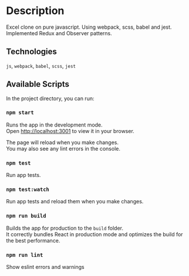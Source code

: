 # Description

Excel clone on pure javascript.
Using webpack, scss, babel and jest.
Implemented Redux and Observer patterns.

## Technologies

`js`, `webpack`, `babel`, `scss`, `jest`

## Available Scripts

In the project directory, you can run:

### `npm start`

Runs the app in the development mode.\
Open [http://localhost:3001](http://localhost:3001) to view it in your browser.

The page will reload when you make changes.\
You may also see any lint errors in the console.

### `npm test`

Run app tests.

### `npm test:watch`

Run app tests and reload them when you make changes.

### `npm run build`

Builds the app for production to the `build` folder.\
It correctly bundles React in production mode and optimizes the build for the best performance.

### `npm run lint`

Show eslint errors and warnings
